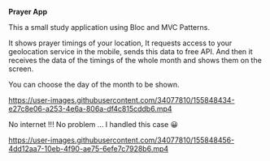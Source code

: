 **Prayer App**

This a small study application using Bloc and MVC Patterns. 

It shows prayer timings of your location, It requests access to your geolocation service in the mobile, sends this data to free API.
And then it receives the data of the timings of the whole month and shows them on the screen.

You can choose the day of the month to be shown.

https://user-images.githubusercontent.com/34077810/155848434-e27c8e06-a253-4e6a-806a-df4c815cddb6.mp4

No internet !!! No problem ... I handled this case :grinning:

https://user-images.githubusercontent.com/34077810/155848456-4dd12aa7-10eb-4f90-ae75-6efe7c7928b6.mp4

